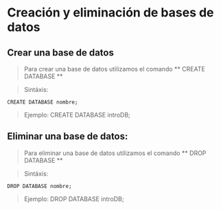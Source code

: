 # Creación y eliminación de bases de datos

## Crear una base de datos

> Para crear una base de datos utilizamos el comando
> ** CREATE DATABASE **


> Sintáxis: 

    CREATE DATABASE nombre;

> Ejemplo: 
    CREATE DATABASE introDB;

## Eliminar una base de datos: 

> Para eliminar una base de datos utilizamos el comando
> ** DROP DATABASE **

> Sintáxis:

    DROP DATABASE nombre;

> Ejemplo:
    DROP DATABASE introDB;
